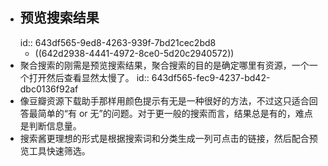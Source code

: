 - ## 预览搜索结果
  id:: 643df565-9ed8-4263-939f-7bd21cec2bd8
	- ((642d2938-4441-4972-8ce0-5d20c2940572))
- 聚合搜索的刚需是预览搜索结果，聚合搜索的目的是确定哪里有资源，一个一个打开然后查看显然太慢了。
  id:: 643df565-fec9-4237-bd42-dbc0136f92af
- 像豆瓣资源下载助手那样用颜色提示有无是一种很好的方法，不过这只适合回答最简单的“有 or 无”的问题。对于更一般的搜索而言，结果总是有的，难点是判断信息量。
- 搜索酱更理想的形式是根据搜索词和分类生成一列可点击的链接，然后配合预览工具快速筛选。
